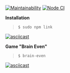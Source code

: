 [![Maintainability](https://api.codeclimate.com/v1/badges/4aae8c5911443208df79/maintainability)](https://codeclimate.com/github/alexunnt/frontend-project-lvl1/maintainability)
[![Node CI](https://github.com/alexunnt/frontend-project-lvl1/workflows/Node%20CI/badge.svg)](https://github.com/alexunnt/frontend-project-lvl1/actions)

**Installation**

>`$ sudo npm link` 

[![asciicast](https://asciinema.org/a/JvNJ0jWYRDpTIxpHRwaLYnwWD.svg)](https://asciinema.org/a/JvNJ0jWYRDpTIxpHRwaLYnwWD)

**Game "Brain Even"**

>`$ brain-even`

[![asciicast](https://asciinema.org/a/S2FIApJF70geTLrACqS4dYf0h.svg)](https://asciinema.org/a/S2FIApJF70geTLrACqS4dYf0h)
